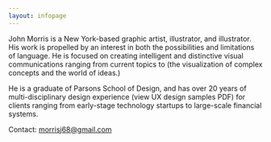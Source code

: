 ```yaml
---
layout: infopage
---
```

John Morris is a New York-based graphic artist, illustrator, and illustrator. His work is propelled by an interest in both the possibilities and limitations of language. He is focused on creating intelligent and distinctive visual communications ranging from current topics to (the visualization of complex concepts and the world of ideas.) 

He is a graduate of Parsons School of Design, and has over 20 years of multi-disciplinary design experience (view UX design samples PDF) for clients ranging from early-stage technology startups to large-scale financial systems. 

Contact: morrisj68@gmail.com
<style>
	#about-link {
		color: #000;
	}
</style>
